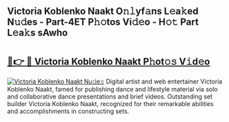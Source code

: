 ## Victoria Koblenko Naakt O𝚗𝚕yf𝚊ns L𝚎a𝚔ed N𝚞𝚍es - Part-4ET P𝚑𝚘tos Vi𝚍𝚎o - H𝚘𝚝 Part L𝚎a𝚔s sAwho

# <h2><a href="http://kfexvp.oniu.top/?m=Victoria+Koblenko+Naakt">🔗👉 🔴 Victoria Koblenko Naakt P𝚑ot𝚘𝚜 V𝚒d𝚎o</a></h2>

[![Victoria Koblenko Naakt Nu𝚍e𝚜](https://i.imgur.com/0qMVB7G.gif)](http://kfexvp.oniu.top/?m=Victoria+Koblenko+Naakt)
Digital artist and web entertainer Victoria Koblenko Naakt, famed for publishing dance and lifestyle material via solo and collaborative dance presentations and brief videos. Outstanding set builder Victoria Koblenko Naakt, recognized for their remarkable abilities and accomplishments in constructing sets.  
